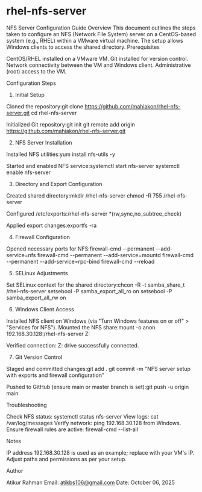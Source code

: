 # rhel-nfs-server
NFS Server Configuration Guide
Overview
This document outlines the steps taken to configure an NFS (Network File System) server on a CentOS-based system (e.g., RHEL) within a VMware virtual machine. The setup allows Windows clients to access the shared directory.
Prerequisites

CentOS/RHEL installed on a VMware VM.
Git installed for version control.
Network connectivity between the VM and Windows client.
Administrative (root) access to the VM.

Configuration Steps
1. Initial Setup

Cloned the repository:git clone https://github.com/mahiakon/rhel-nfs-server.git
cd rhel-nfs-server


Initialized Git repository:git init
git remote add origin https://github.com/mahiakon/rhel-nfs-server.git



2. NFS Server Installation

Installed NFS utilities:yum install nfs-utils -y


Started and enabled NFS service:systemctl start nfs-server
systemctl enable nfs-server



3. Directory and Export Configuration

Created shared directory:mkdir /rhel-nfs-server
chmod -R 755 /rhel-nfs-server


Configured /etc/exports:/rhel-nfs-server *(rw,sync,no_subtree_check)


Applied export changes:exportfs -ra



4. Firewall Configuration

Opened necessary ports for NFS:firewall-cmd --permanent --add-service=nfs
firewall-cmd --permanent --add-service=mountd
firewall-cmd --permanent --add-service=rpc-bind
firewall-cmd --reload



5. SELinux Adjustments

Set SELinux context for the shared directory:chcon -R -t samba_share_t /rhel-nfs-server
setsebool -P samba_export_all_ro on
setsebool -P samba_export_all_rw on



6. Windows Client Access

Installed NFS client on Windows (via "Turn Windows features on or off" > "Services for NFS").
Mounted the NFS share:mount -o anon 192.168.30.128:/rhel-nfs-server Z:


Verified connection: Z: drive successfully connected.

7. Git Version Control

Staged and committed changes:git add .
git commit -m "NFS server setup with exports and firewall configuration"


Pushed to GitHub (ensure main or master branch is set):git push -u origin main



Troubleshooting

Check NFS status: systemctl status nfs-server
View logs: cat /var/log/messages
Verify network: ping 192.168.30.128 from Windows.
Ensure firewall rules are active: firewall-cmd --list-all

Notes

IP address 192.168.30.128 is used as an example; replace with your VM's IP.
Adjust paths and permissions as per your setup.

Author

Atikur Rahman
Email: atikbs106@gmail.com
Date: October 06, 2025
